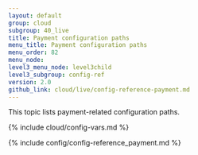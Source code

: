 ```yaml
---
layout: default
group: cloud
subgroup: 40_live
title: Payment configuration paths
menu_title: Payment configuration paths
menu_order: 82
menu_node: 
level3_menu_node: level3child
level3_subgroup: config-ref
version: 2.0
github_link: cloud/live/config-reference-payment.md
---
```


This topic lists payment-related configuration paths.

{% include cloud/config-vars.md %}

{% include config/config-reference_payment.md %}
